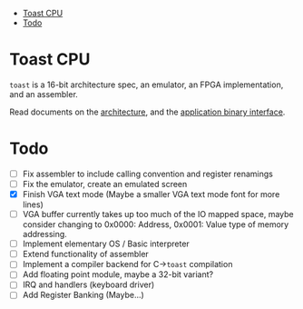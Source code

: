 - [Toast CPU](#toast-cpu)
- [Todo](#todo)

# Toast CPU
`toast` is a 16-bit architecture spec, an emulator, an FPGA implementation, and an assembler.

Read documents on the [architecture](spec/arch.md), and the [application binary interface](spec/abi.md).

# Todo
- [ ] Fix assembler to include calling convention and register renamings
- [ ] Fix the emulator, create an emulated screen
- [x] Finish VGA text mode (Maybe a smaller VGA text mode font for more lines)
- [ ] VGA buffer currently takes up too much of the IO mapped space, maybe consider changing to 0x0000: Address, 0x0001: Value type of memory addressing.
- [ ] Implement elementary OS / Basic interpreter
- [ ] Extend functionality of assembler
- [ ] Implement a compiler backend for C->`toast` compilation
- [ ] Add floating point module, maybe a 32-bit variant?
- [ ] IRQ and handlers (keyboard driver)
- [ ] Add Register Banking (Maybe...)